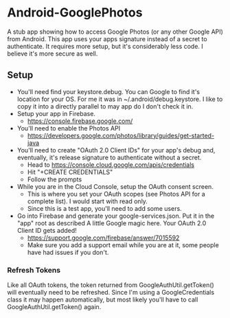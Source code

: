# Android-GooglePhotos
A stub app showing how to access Google Photos (or any other Google API) from Android.  This app uses your apps signature instead of a secret to authenticate.  It requires more setup, but it's considerably less code.  I believe it's more secure as well.

##  Setup
- You'll need find your keystore.debug.  You can Google to find it's location for your OS.  For me it was in ~/.android/debug.keystore.  I like to copy it into a directly parallel to may app do I don't check it in.
- Setup your app in Firebase.
  - https://console.firebase.google.com/
- You'll need to enable the Photos API
  - https://developers.google.com/photos/library/guides/get-started-java
- You'll need to create "OAuth 2.0 Client IDs" for your app's debug and, eventually, it's release signature to authenticate without a secret.
  - Head to https://console.cloud.google.com/apis/credentials
  - Hit "+CREATE CREDENTIALS"
  - Follow the prompts
- While you are in the Cloud Console, setup the OAuth consent screen.
  - This is where you set your OAuth scopes (see Photos API for a complete list).  I would start with read only.
  - Since this is a test app, you'll need to add some users.
- Go into Firebase and generate your google-services.json.  Put it in the "app" root as described A little Google magic here.  Your OAuth 2.0 Client ID gets added!
  - https://support.google.com/firebase/answer/7015592
  - Make sure you add a support email while you are at it, some people have had issues if you don't.

### Refresh Tokens
Like all OAuth tokens, the token returned from GoogleAuthUtil.getToken() will eventually need to be refreshed.  Since I'm using a GoogleCredentials class it may happen automatically, but most likely you'll have to call GoogleAuthUtil.getToken() again.

